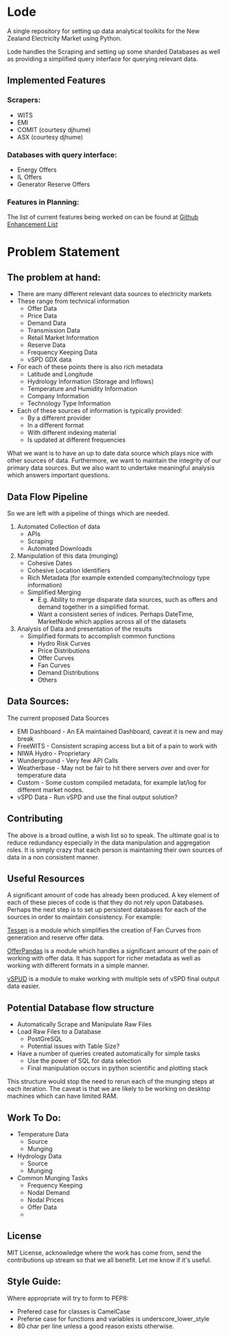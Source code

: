 # Lode

A single repository for setting up data analytical toolkits for
the New Zealand Electricity Market using Python.

Lode handles the Scraping and setting up some sharded Databases
as well as providing a simplified query interface for querying
relevant data.

## Implemented Features

### Scrapers:

* WITS
* EMI
* COMIT (courtesy djhume)
* ASX (courtesy djhume)

### Databases with query interface:

* Energy Offers
* IL Offers
* Generator Reserve Offers

### Features in Planning:

The list of current features being worked on can be found at [Github Enhancement List](https://github.com/NigelCleland/lode/issues?labels=enhancement&page=1&state=open)



# Problem Statement

## The problem at hand:

* There are many different relevant data sources to electricity markets
* These range from technical information
    - Offer Data
    - Price Data
    - Demand Data
    - Transmission Data
    - Retail Market Information
    - Reserve Data
    - Frequency Keeping Data
    - vSPD GDX data
* For each of these points there is also rich metadata
    - Latitude and Longitude
    - Hydrology Information (Storage and Inflows)
    - Temperature and Humidity Information
    - Company Information
    - Technology Type Information
* Each of these sources of information is typically provided:
    - By a different provider
    - In a different format
    - With different indexing material
    - Is updated at different frequencies

What we want is to have an up to date data source which plays nice
with other sources of data. Furthermore, we want to maintain the
integrity of our primary data sources. But we also want to undertake
meaningful analysis which answers important questions.

## Data Flow Pipeline

So we are left with a pipeline of things which are needed.

1. Automated Collection of data
    - APIs
    - Scraping
    - Automated Downloads
2. Manipulation of this data (munging)
    - Cohesive Dates
    - Cohesive Location Identifiers
    - Rich Metadata (for example extended company/technology type information)
    - Simplified Merging
        + E.g. Ability to merge disparate data sources, such as offers and
        demand together in a simplified format.
        + Want a consistent series of indices. Perhaps DateTime, MarketNode
        which applies across all of the datasets
3. Analysis of Data and presentation of the results
    - Simplified formats to accomplish common functions
        + Hydro Risk Curves
        + Price Distributions
        + Offer Curves
        + Fan Curves
        + Demand Distributions
        + Others

## Data Sources:

The current proposed Data Sources

* EMI Dashboard - An EA maintained Dashboard, caveat it is new and may break
* FreeWITS - Consistent scraping access but a bit of a pain to work with
* NIWA Hydro - Proprietary
* Wunderground - Very few API Calls
* Weatherbase - May not be fair to hit there servers over and over for
temperature data
* Custom - Some custom compiled metadata, for example lat/log for different
market nodes.
* vSPD Data - Run vSPD and use the final output solution?

## Contributing

The above is a broad outline, a wish list so to speak.
The ultimate goal is to reduce redundancy especially in the data
manipulation and aggregation roles.
It is simply crazy that each person is maintaining their own sources
of data in a non consistent manner.

## Useful Resources

A significant amount of code has already been produced.
A key element of each of these pieces of code is that they do not
rely upon Databases. Perhaps the next step is to set up persistent
databases for each of the sources in order to maintain consistency.
For example:

[Tessen](https://www.github.com/NigelCleland/Tessen) is a module which
simplifies the creation of Fan Curves from generation and reserve
offer data.

[OfferPandas](https://www.github.com/NigelCleland/OfferPandas) is a module
which handles a significant amount of the pain of working with offer data.
It has support for richer metadata as well as working with different
formats in a simple manner.

[vSPUD](https://www.github.com/NigelCleland/vSPUD) is a module to make working
with multiple sets of vSPD final output data easier.

## Potential Database flow structure

- Automatically Scrape and Manipulate Raw Files
- Load Raw Files to a Database
    + PostGreSQL
    + Potential issues with Table Size?
- Have a number of queries created automatically for simple tasks
    + Use the power of SQL for data selection
    + Final manipulation occurs in python scientific and plotting stack

This structure would stop the need to rerun each of the munging steps at each
iteration. The caveat is that we are likely to be working on desktop
machines which can have limited RAM.


## Work To Do:

* Temperature Data
    - Source
    - Munging
* Hydrology Data
    - Source
    - Munging
* Common Munging Tasks
    - Frequency Keeping
    - Nodal Demand
    - Nodal Prices
    - Offer Data
    -

## License

MIT License, acknowledge where the work has come from, send the
contributions up stream so that we all benefit. Let me know if it's useful.

## Style Guide:

Where appropriate will try to form to PEP8:

* Prefered case for classes is CamelCase
* Preferse case for functions and variables is underscore_lower_style
* 80 char per line unless a good reason exists otherwise.
